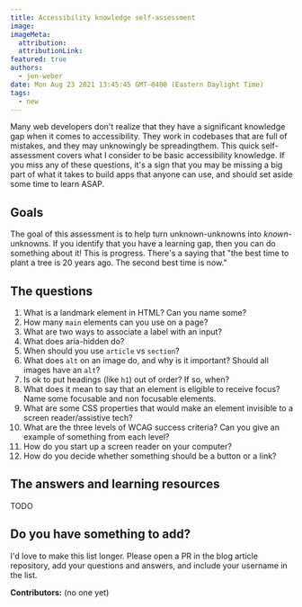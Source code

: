 ```yaml
---
title: Accessibility knowledge self-assessment
image:
imageMeta:
  attribution:
  attributionLink:
featured: true
authors: 
  - jen-weber
date: Mon Aug 23 2021 13:45:45 GMT-0400 (Eastern Daylight Time)
tags:
  - new
---
```


Many web developers don't realize that they have a significant knowledge gap when it comes to accessibility. They work in codebases that are full of mistakes, and they may unknowingly be spreadingthem. This quick self-assessment covers what I consider to be basic accessibility knowledge. If you miss any of these questions, it's a sign that you may be missing a big part of what it takes to build apps that anyone can use, and should set aside some time to learn ASAP.

## Goals

The goal of this assessment is to help turn unknown-unknowns into _known_-unknowns. If you identify that you have a learning gap, then you can do something about it! This is progress. There's a saying that "the best time to plant a tree is 20 years ago. The second best time is now."

## The questions

1. What is a landmark element in HTML? Can you name some?
2. How many `main` elements can you use on a page?
3. What are two ways to associate a label with an input?
4. What does aria-hidden do?
5. When should you use `article` vs `section`?
6. What does `alt` on an image do, and why is it important? Should all images have an `alt`?
7. Is ok to put headings (like `h1`) out of order? If so, when?
8. What does it mean to say that an element is eligible to receive focus? Name some focusable and non focusable elements.
9. What are some CSS properties that would make an element invisible to a screen reader/assistive tech?
10. What are the three levels of WCAG success criteria? Can you give an example of something from each level?
11. How do you start up a screen reader on your computer?
12. How do you decide whether something should be a button or a link?

## The answers and learning resources

TODO

## Do you have something to add?

I'd love to make this list longer. Please open a PR in the blog article repository, add your questions and answers, and include your username in the list.

**Contributors:** (no one yet)
